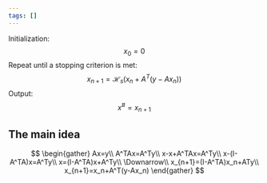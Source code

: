 ```yaml
---
tags: []
---
```

Initialization:
$$
x_0=0
$$
Repeat until a stopping criterion is met:
$$
x_{n+1}=\mathcal{H}_s(x_n+A^T(y-Ax_n))
$$
Output:
$$
x^\#=x_{n+1}
$$
## The main idea
$$
\begin{gather}
Ax=y\\
A^TAx=A^Ty\\
x-x+A^TAx=A^Ty\\
x-(I-A^TA)x=A^Ty\\
x=(I-A^TA)x+A^Ty\\
\Downarrow\\
x_{n+1}=(I-A^TA)x_n+ATy\\
x_{n+1}=x_n+A^T(y-Ax_n)
\end{gather}
$$